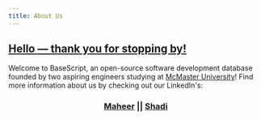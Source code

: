 ```yaml
---
title: About Us
---
```

 ## <ins>Hello — thank you for stopping by!</ins>

Welcome to BaseScript, an open-source software development database founded by two aspiring engineers studying at [McMaster University](https://www.mcmaster.ca/)! Find more information about us by checking out our LinkedIn's:
<div align="center"?> 
	<h3>
	<a href="https://www.linkedin.com/in/maheer-huq-1aa3b426b/">Maheer</a>
	||
	<a href="https://www.linkedin.com/in/shadielfares/">Shadi</a>
	</h3>
</div>
